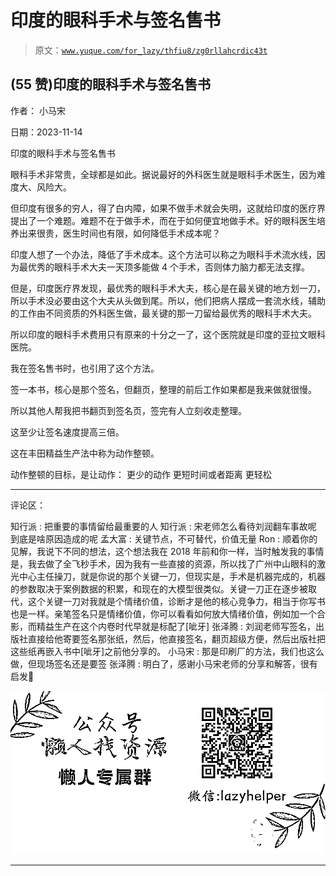 # 印度的眼科手术与签名售书

> 原文：[`www.yuque.com/for_lazy/thfiu8/zg0rllahcrdic43t`](https://www.yuque.com/for_lazy/thfiu8/zg0rllahcrdic43t)

## (55 赞)印度的眼科手术与签名售书

作者： 小马宋

日期：2023-11-14

印度的眼科手术与签名售书

眼科手术非常贵，全球都是如此。据说最好的外科医生就是眼科手术医生，因为难度大、风险大。

但印度有很多的穷人，得了白内障，如果不做手术就会失明，这就给印度的医疗界提出了一个难题。难题不在于做手术，而在于如何便宜地做手术。好的眼科医生培养出来很贵，医生时间也有限，如何降低手术成本呢？

印度人想了一个办法，降低了手术成本。这个方法可以称之为眼科手术流水线，因为最优秀的眼科手术大夫一天顶多能做 4 个手术，否则体力脑力都无法支撑。

但是，印度医疗界发现，最优秀的眼科手术大夫，核心是在最关键的地方划一刀，所以手术没必要由这个大夫从头做到尾。所以，他们把病人摆成一套流水线，辅助的工作由不同资质的外科医生做，最关键的那一刀留给最优秀的眼科手术大夫。

所以印度的眼科手术费用只有原来的十分之一了，这个医院就是印度的亚拉文眼科医院。

我在签名售书时，也引用了这个方法。

签一本书，核心是那个签名，但翻页，整理的前后工作如果都是我来做就很慢。

所以其他人帮我把书翻页到签名页，签完有人立刻收走整理。

这至少让签名速度提高三倍。

这在丰田精益生产法中称为动作整顿。

动作整顿的目标，是让动作：
更少的动作
更短时间或者距离
更轻松

* * *

评论区：

知行派 : 把重要的事情留给最重要的人
知行派 : 宋老师怎么看待刘润翻车事故呢
到底是啥原因造成的呢
孟大富 : 关键节点，不可替代，价值无量
Ron : 顺着你的见解，我说下不同的想法，这个想法我在 2018 年前和你一样，当时触发我的事情是，我去做了全飞秒手术，因为我有一些直接的资源，所以找了广州中山眼科的激光中心主任操刀，就是你说的那个关键一刀，但现实是，手术是机器完成的，机器的参数取决于案例数据的积累，和现在的大模型很类似。关键一刀正在逐步被取代，这个关键一刀对我就是个情绪价值，诊断才是他的核心竞争力，相当于你写书也是一样。亲笔签名只是情绪价值，你可以看看如何放大情绪价值，例如加一个合影，而精益生产在这个内卷时代早就是标配了[呲牙]
张泽腾 : 刘润老师写签名，出版社直接给他寄要签名那张纸，然后，他直接签名，翻页超级方便，然后出版社把这些纸再嵌入书中[呲牙]之前他分享的。
小马宋 : 那是印刷厂的方法，我们也这么做，但现场签名还是要签
张泽腾 : 明白了，感谢小马宋老师的分享和解答，很有启发🙏

![](img/1c37d505930596d12a88ab23e11aa07a.png)

* * *